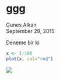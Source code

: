 # ggg
Gunes Alkan  
September 29, 2015  

Deneme bir ki


```r
x <- 1:100
plot(x, col="red")
```

![](ggg_files/figure-html/unnamed-chunk-1-1.png) 


